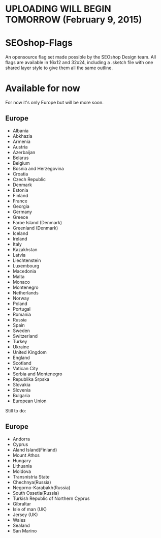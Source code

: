 # UPLOADING WILL BEGIN TOMORROW (February 9, 2015)
# SEOshop-Flags
An opensource flag set made possible by the SEOshop Design team.
All flags are available in 16x12 and 32x24, including a .sketch file with one shared layer style to give them all the same outline.


# Available for now
For now it's only Europe but will be more soon.
## Europe
- Albania
- Abkhazia
- Armenia
- Austria
- Azerbaijan
- Belarus
- Belgium
- Bosnia and Herzegovina
- Croatia
- Czech Republic
- Denmark
- Estonia
- Finland
- France
- Georgia
- Germany
- Greece
- Faroe Island (Denmark)
- Greenland (Denmark)
- Iceland
- Ireland
- Italy
- Kazakhstan
- Latvia
- Liechtenstein
- Luxembourg
- Macedonia
- Malta
- Monaco
- Montenegro
- Netherlands
- Norway
- Poland
- Portugal
- Romania
- Russia
- Spain
- Sweden
- Switzerland
- Turkey
- Ukraine
- United Kingdom
- England
- Scotland
- Vatican City
- Serbia and Montenegro
- Republika Srpska
- Slovakia
- Slovenia
- Bulgaria
- European Union

Still to do:

## Europe
- Andorra
- Cyprus
- Aland Island(Finland)
- Mount Athos
- Hungary
- Lithuania
- Moldova
- Transnistria State
- Chechnya(Russia)
- Negorno-Karabakh(Russia)
- South Ossetia(Russia)
- Turkish Republic of Northern Cyprus
- Gibraltar
- Isle of man (UK)
- Jersey (UK)
- Wales
- Sealand
- San Marino
